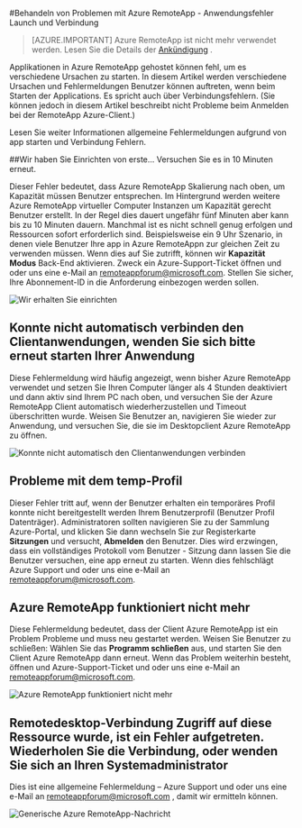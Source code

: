<properties 
    pageTitle="Problembehandlung bei Azure RemoteApp - Schnellstartleiste und Verbindung Anwendungsfehler | Microsoft Azure" 
    description="Informationen Sie zum Behandeln von Problemen mit starten und Verbindung mit Applications in Azure RemoteApp." 
    services="remoteapp" 
    documentationCenter="" 
    authors="ericorman" 
    manager="mbaldwin" />

<tags 
    ms.service="remoteapp" 
    ms.workload="compute" 
    ms.tgt_pltfrm="na" 
    ms.devlang="na" 
    ms.topic="article" 
    ms.date="08/15/2016" 
    ms.author="elizapo" />



#<a name="troubleshoot-azure-remoteapp---application-launch-and-connection-failures"></a>Behandeln von Problemen mit Azure RemoteApp - Anwendungsfehler Launch und Verbindung 

> [AZURE.IMPORTANT]
> Azure RemoteApp ist nicht mehr verwendet werden. Lesen Sie die Details der [Ankündigung](https://go.microsoft.com/fwlink/?linkid=821148) .

Applikationen in Azure RemoteApp gehostet können fehl, um es verschiedene Ursachen zu starten. In diesem Artikel werden verschiedene Ursachen und Fehlermeldungen Benutzer können auftreten, wenn beim Starten der Applications. Es spricht auch über Verbindungsfehlern. (Sie können jedoch in diesem Artikel beschreibt nicht Probleme beim Anmelden bei der RemoteApp Azure-Client.)  

Lesen Sie weiter Informationen allgemeine Fehlermeldungen aufgrund von app starten und Verbindung Fehlern.

##<a name="were-getting-you-set-up-try-again-in-10-minutes"></a>Wir haben Sie Einrichten von erste... Versuchen Sie es in 10 Minuten erneut.

Dieser Fehler bedeutet, dass Azure RemoteApp Skalierung nach oben, um Kapazität müssen Benutzer entsprechen. Im Hintergrund werden weitere Azure RemoteApp virtueller Computer Instanzen um Kapazität gerecht Benutzer erstellt. In der Regel dies dauert ungefähr fünf Minuten aber kann bis zu 10 Minuten dauern. Manchmal ist es nicht schnell genug erfolgen und Ressourcen sofort erforderlich sind. Beispielsweise ein 9 Uhr Szenario, in denen viele Benutzer Ihre app in Azure RemoteAppn zur gleichen Zeit zu verwenden müssen. Wenn dies auf Sie zutrifft, können wir **Kapazität Modus** Back-End aktivieren. Zweck ein Azure-Support-Ticket öffnen und oder uns eine e-Mail an [remoteappforum@microsoft.com](mailto:remoteappforum@microsoft.com). Stellen Sie sicher, Ihre Abonnement-ID in die Anforderung einbezogen werden sollen.  

![Wir erhalten Sie einrichten](./media/remoteapp-apptrouble/ra-apptrouble1.png)

## <a name="could-not-auto-reconnect-to-your-applications-please-re-launch-your-application"></a>Konnte nicht automatisch verbinden den Clientanwendungen, wenden Sie sich bitte erneut starten Ihrer Anwendung  

Diese Fehlermeldung wird häufig angezeigt, wenn bisher Azure RemoteApp verwendet und setzen Sie Ihren Computer länger als 4 Stunden deaktiviert und dann aktiv sind Ihrem PC nach oben, und versuchen Sie der Azure RemoteApp Client automatisch wiederherzustellen und Timeout überschritten wurde.  Weisen Sie Benutzer an, navigieren Sie wieder zur Anwendung, und versuchen Sie, die sie im Desktopclient Azure RemoteApp zu öffnen.

![Konnte nicht automatisch den Clientanwendungen verbinden](./media/remoteapp-apptrouble/ra-apptrouble2.png) 

## <a name="problems-with-the-temp-profile"></a>Probleme mit dem temp-Profil 

Dieser Fehler tritt auf, wenn der Benutzer erhalten ein temporäres Profil konnte nicht bereitgestellt werden Ihrem Benutzerprofil (Benutzer Profil Datenträger).  Administratoren sollten navigieren Sie zu der Sammlung Azure-Portal, und klicken Sie dann wechseln Sie zur Registerkarte **Sitzungen** und versucht, **Abmelden** den Benutzer. Dies wird erzwingen, dass ein vollständiges Protokoll vom Benutzer - Sitzung dann lassen Sie die Benutzer versuchen, eine app erneut zu starten. Wenn dies fehlschlägt Azure Support und oder uns eine e-Mail an [remoteappforum@microsoft.com](mailto:remoteappforum@microsoft.com).

## <a name="azure-remoteapp-has-stopped-working"></a>Azure RemoteApp funktioniert nicht mehr

Diese Fehlermeldung bedeutet, dass der Client Azure RemoteApp ist ein Problem Probleme und muss neu gestartet werden. Weisen Sie Benutzer zu schließen: Wählen Sie das **Programm schließen** aus, und starten Sie den Client Azure RemoteApp dann erneut.  Wenn das Problem weiterhin besteht, öffnen und Azure-Support-Ticket und oder uns eine e-Mail an [remoteappforum@microsoft.com](mailto:remoteappforum@microsoft.com).

![Azure RemoteApp funktioniert nicht mehr](./media/remoteapp-apptrouble/ra-apptrouble3.png)  

## <a name="an-error-occurred-while-remote-desktop-connection-was-accessing-this-resource-retry-the-connection-or-contact-your-system-administrator"></a>Remotedesktop-Verbindung Zugriff auf diese Ressource wurde, ist ein Fehler aufgetreten. Wiederholen Sie die Verbindung, oder wenden Sie sich an Ihren Systemadministrator

Dies ist eine allgemeine Fehlermeldung – Azure Support und oder uns eine e-Mail an [remoteappforum@microsoft.com](mailto:remoteappforum@microsoft.com) , damit wir ermitteln können. 

![Generische Azure RemoteApp-Nachricht](./media/remoteapp-apptrouble/ra-apptrouble4.png) 